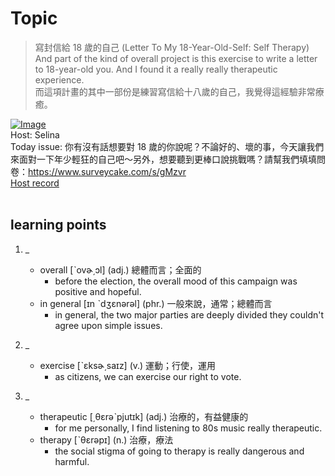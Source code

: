 # Topic

> 寫封信給 18 歲的自己 (Letter To My 18-Year-Old-Self: Self Therapy) <br>
> And part of the kind of overall project is this exercise to write a letter to 18-year-old you. And I found it a really really therapeutic experience. <br>
> 而這項計畫的其中一部份是練習寫信給十八歲的自己，我覺得這經驗非常療癒。 <br>

[![Image](https://cdn.voicetube.com/assets/thumbnails/VjjGCwUJ_JQ.jpg)](https://www.youtube.com/embed/VjjGCwUJ_JQ?rel=0&showinfo=0&cc_load_policy=0&controls=1&autoplay=1&iv_load_policy=3&playsinline=1&wmode=transparent&start=101&end=115&enablejsapi=1&origin=https://tw.voicetube.com&widgetid=1)<br>
Host: Selina
<br>Today issue: 你有沒有話想要對 18 歲的你說呢？不論好的、壞的事，今天讓我們來面對一下年少輕狂的自己吧～另外，想要聽到更棒口說挑戰嗎？請幫我們填填問卷：https://www.surveycake.com/s/gMzvr
<br>
[Host record](https://cdn.voicetube.com/everyday_records/4865/1605258122.mp3)
<br><br>
## learning points
1. _
	* overall [​ˋovɚ͵ɔl​] (adj.) 總體而言；全面的
		- before the election, the overall mood of this campaign was positive and hopeful.
	* in general [ɪn ​ˋdʒɛnərəl] (phr.) 一般來說，通常；總體而言
		- in general, the two major parties are deeply divided they couldn't agree upon simple issues.

2. _
	* exercise [ˋɛksɚ͵saɪz] (v.) 運動；行使，運用
		- as citizens, we can exercise our right to vote.

3. _
	* therapeutic [​͵θɛrəˋpjutɪk] (adj.) 治療的，有益健康的
		- for me personally, I find listening to 80s music really therapeutic.
	* therapy [ˋθɛrəpɪ] (n.) 治療，療法
		- the social stigma of going to therapy is really dangerous and harmful.

